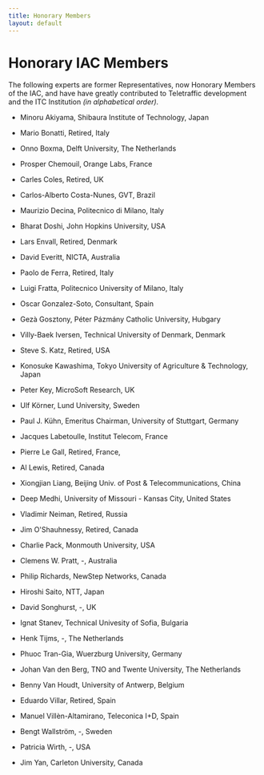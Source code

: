 ```yaml
---
title: Honorary Members
layout: default
---
```


# Honorary IAC Members


The following experts are former Representatives, now Honorary Members of the IAC, and have have greatly contributed to Teletraffic development and the ITC Institution _(in alphabetical order)._


  * Minoru Akiyama, Shibaura Institute of Technology, Japan
  * Mario Bonatti, Retired, Italy
  * Onno Boxma, Delft University, The Netherlands
  * Prosper Chemouil, Orange Labs, France
  * Carles Coles, Retired, UK
  * Carlos-Alberto Costa-Nunes, GVT, Brazil
  * Maurizio Decina, Politecnico di Milano, Italy
  * Bharat Doshi, John Hopkins University, USA
  * Lars Envall, Retired, Denmark
  * David Everitt, NICTA, Australia
  * Paolo de Ferra, Retired, Italy
  * Luigi Fratta, Politecnico University of Milano, Italy
  * Oscar Gonzalez-Soto, Consultant, Spain
  * Gezà Gosztony, Péter Pázmány Catholic University, Hubgary
  * Villy-Baek Iversen, Technical University of Denmark, Denmark
  * Steve S. Katz, Retired, USA
  * Konosuke Kawashima, Tokyo University of Agriculture & Technology, Japan
  * Peter Key, MicroSoft Research, UK
  * Ulf Körner, Lund University, Sweden
  * Paul J. Kühn, Emeritus Chairman, University of Stuttgart, Germany
  * Jacques Labetoulle, Institut Telecom, France
  * Pierre Le Gall, Retired, France,
  * Al Lewis, Retired, Canada
  * Xiongjian Liang, Beijing Univ. of Post & Telecommunications, China
  * Deep Medhi, University of Missouri - Kansas City, United States
  * Vladimir Neiman, Retired, Russia
  * Jim O'Shauhnessy, Retired, Canada
  * Charlie Pack, Monmouth University, USA
  * Clemens W. Pratt, -, Australia
  * Philip Richards, NewStep Networks, Canada
  * Hiroshi Saito, NTT, Japan
  * David Songhurst, -, UK
  * Ignat Stanev, Technical Univesity of Sofia, Bulgaria
  * Henk Tijms, -, The Netherlands
  * Phuoc Tran-Gia, Wuerzburg University, Germany
  * Johan Van den Berg, TNO and Twente University, The Netherlands
  * Benny Van Houdt, University of Antwerp, Belgium

  * Eduardo Villar, Retired, Spain
  * Manuel Villèn-Altamirano, Teleconica I+D, Spain
  * Bengt Wallström, -, Sweden
  * Patricia Wirth, -, USA
  * Jim Yan, Carleton University, Canada



